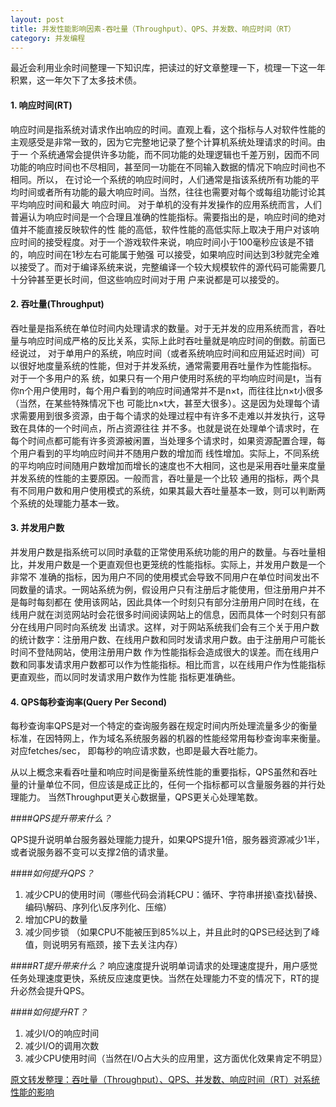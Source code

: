 ```yaml
---
layout: post
title: 并发性能影响因素-吞吐量（Throughput）、QPS、并发数、响应时间（RT）
category: 并发编程
---
```


最近会利用业余时间整理一下知识库，把读过的好文章整理一下，梳理一下这一年积累，这一年欠下了太多技术债。

####	1. 响应时间(RT) 
  响应时间是指系统对请求作出响应的时间。直观上看，这个指标与人对软件性能的主观感受是非常一致的，因为它完整地记录了整个计算机系统处理请求的时间。由于一
  个系统通常会提供许多功能，而不同功能的处理逻辑也千差万别，因而不同功能的响应时间也不尽相同，甚至同一功能在不同输入数据的情况下响应时间也不相同。所以，
  在讨论一个系统的响应时间时，人们通常是指该系统所有功能的平均时间或者所有功能的最大响应时间。当然，往往也需要对每个或每组功能讨论其平均响应时间和最大
  响应时间。 对于单机的没有并发操作的应用系统而言，人们普遍认为响应时间是一个合理且准确的性能指标。需要指出的是，响应时间的绝对值并不能直接反映软件的性
  能的高低，软件性能的高低实际上取决于用户对该响应时间的接受程度。对于一个游戏软件来说，响应时间小于100毫秒应该是不错的，响应时间在1秒左右可能属于勉强
  可以接受，如果响应时间达到3秒就完全难以接受了。而对于编译系统来说，完整编译一个较大规模软件的源代码可能需要几十分钟甚至更长时间，但这些响应时间对于用
  户来说都是可以接受的。 

####	2. 吞吐量(Throughput) 
  吞吐量是指系统在单位时间内处理请求的数量。对于无并发的应用系统而言，吞吐量与响应时间成严格的反比关系，实际上此时吞吐量就是响应时间的倒数。前面已经说过，
  对于单用户的系统，响应时间（或者系统响应时间和应用延迟时间）可以很好地度量系统的性能，但对于并发系统，通常需要用吞吐量作为性能指标。 对于一个多用户的系
  统，如果只有一个用户使用时系统的平均响应时间是t，当有你n个用户使用时，每个用户看到的响应时间通常并不是n×t，而往往比n×t小很多（当然，在某些特殊情况下也
  可能比n×t大，甚至大很多）。这是因为处理每个请求需要用到很多资源，由于每个请求的处理过程中有许多不走难以并发执行，这导致在具体的一个时间点，所占资源往往
  并不多。也就是说在处理单个请求时，在每个时间点都可能有许多资源被闲置，当处理多个请求时，如果资源配置合理，每个用户看到的平均响应时间并不随用户数的增加而
  线性增加。实际上，不同系统的平均响应时间随用户数增加而增长的速度也不大相同，这也是采用吞吐量来度量并发系统的性能的主要原因。一般而言，吞吐量是一个比较
  通用的指标，两个具有不同用户数和用户使用模式的系统，如果其最大吞吐量基本一致，则可以判断两个系统的处理能力基本一致。 

####	3. 并发用户数 
  并发用户数是指系统可以同时承载的正常使用系统功能的用户的数量。与吞吐量相比，并发用户数是一个更直观但也更笼统的性能指标。实际上，并发用户数是一个非常不
  准确的指标，因为用户不同的使用模式会导致不同用户在单位时间发出不同数量的请求。一网站系统为例，假设用户只有注册后才能使用，但注册用户并不是每时每刻都在
  使用该网站，因此具体一个时刻只有部分注册用户同时在线，在线用户就在浏览网站时会花很多时间阅读网站上的信息，因而具体一个时刻只有部分在线用户同时向系统发
  出请求。这样，对于网站系统我们会有三个关于用户数的统计数字：注册用户数、在线用户数和同时发请求用户数。由于注册用户可能长时间不登陆网站，使用注册用户数
  作为性能指标会造成很大的误差。而在线用户数和同事发请求用户数都可以作为性能指标。相比而言，以在线用户作为性能指标更直观些，而以同时发请求用户数作为性能
  指标更准确些。 

####	4. QPS每秒查询率(Query Per Second) 
  每秒查询率QPS是对一个特定的查询服务器在规定时间内所处理流量多少的衡量标准，在因特网上，作为域名系统服务器的机器的性能经常用每秒查询率来衡量。对应fetches/sec，
  即每秒的响应请求数，也即是最大吞吐能力。 

从以上概念来看吞吐量和响应时间是衡量系统性能的重要指标，QPS虽然和吞吐量的计量单位不同，但应该是成正比的，任何一个指标都可以含量服务器的并行处理能力。
当然Throughput更关心数据量，QPS更关心处理笔数。 

####*QPS提升带来什么？*

QPS提升说明单台服务器处理能力提升，如果QPS提升1倍，服务器资源减少1半，或者说服务器不变可以支撑2倍的请求量。
   
####*如何提升QPS？* 

1.	减少CPU的使用时间（哪些代码会消耗CPU：循环、字符串拼接\查找\替换、编码\解码、序列化\反序列化、压缩） 
2.	增加CPU的数量 
3.	减少同步锁 
（如果CPU不能被压到85%以上，并且此时的QPS已经达到了峰值，则说明另有瓶颈，接下去关注内存） 

####*RT提升带来什么？* 
  响应速度提升说明单词请求的处理速度提升，用户感觉任务处理速度更快，系统反应速度更快。当然在处理能力不变的情况下，RT的提升必然会提升QPS。 

####*如何提升RT？*
  
 1.	减少I/O的响应时间 
 2.	减少I/O的调用次数 
 3.	减少CPU使用时间（当然在I/O占大头的应用里，这方面优化效果肯定不明显）

[原文转发整理：吞吐量（Throughput）、QPS、并发数、响应时间（RT）对系统性能的影响](http://unique5945.iteye.com/blog/1721435)






 